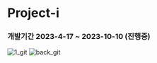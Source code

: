 # Project-i
### 개발기간 2023-4-17 ~ 2023-10-10 (진행중)
![1_git](https://github.com/Junhachoi-GameDav/Project-i/assets/87477736/1dca0c3f-c114-4ca4-8a8c-6d5ba7ddcba9)
![back_git](https://github.com/Junhachoi-GameDav/Project-i/assets/87477736/9723517b-63fb-4710-b4e0-d60e6fb84c4b)
